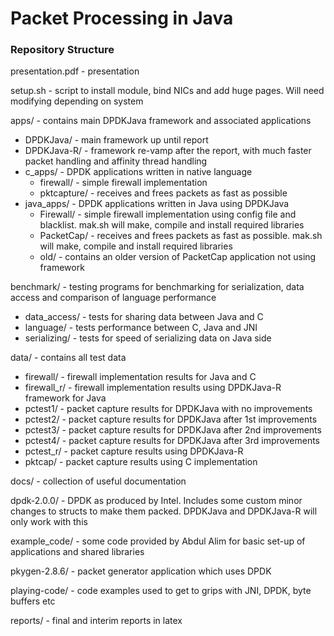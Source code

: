 # Packet Processing in Java

### Repository Structure

presentation.pdf - presentation

setup.sh - script to install module, bind NICs and add huge pages. Will need modifying depending on system

apps/ - contains main DPDKJava framework and associated applications

  - DPDKJava/ - main framework up until report
  - DPDKJava-R/ - framework re-vamp after the report, with much faster packet handling and affinity thread handling
  - c_apps/ - DPDK applications written in native language
    - firewall/ - simple firewall implementation
    - pktcapture/ - receives and frees packets as fast as possible
  - java_apps/ - DPDK applications written in Java using DPDKJava
    - Firewall/ - simple firewall implementation using config file and blacklist. mak.sh will make, compile and install required libraries
    - PacketCap/ - receives and frees packets as fast as possible. mak.sh will make, compile and install required libraries
    - old/ - contains an older version of PacketCap application not using framework
		
benchmark/ - testing programs for benchmarking for serialization, data access and comparison of language performance
  - data_access/ - tests for sharing data between Java and C
  - language/ - tests performance between C, Java and JNI
  - serializing/ - tests for speed of serializing data on Java side

data/ - contains all test data
  - firewall/ - firewall implementation results for Java and C
  - firewall_r/ - firewall implementation results using DPDKJava-R framework for Java
  - pctest1/ - packet capture results for DPDKJava with no improvements
  - pctest2/ - packet capture results for DPDKJava after 1st improvements
  - pctest3/ - packet capture results for DPDKJava after 2nd improvements
  - pctest4/ - packet capture results for DPDKJava after 3rd improvements
  - pctest_r/ - packet capture results using DPDKJava-R
  - pktcap/ - packet capture results using C implementation

docs/ - collection of useful documentation

dpdk-2.0.0/ - DPDK as produced by Intel. Includes some custom minor changes to structs to make them packed. DPDKJava and DPDKJava-R will only work with this

example_code/ - some code provided by Abdul Alim for basic set-up of applications and shared libraries

pkygen-2.8.6/ - packet generator application which uses DPDK

playing-code/ - code examples used to get to grips with JNI, DPDK, byte buffers etc

reports/ - final and interim reports in latex
